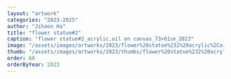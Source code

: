 ```yaml
---
layout: "artwork"
categories: "2023-2025"
author: "Jihoon Ha"
title: "flower statue#2"
caption: "flower statue#2_acrylic,oil on canvas_73×61㎝_2023"
image: "/assets/images/artworks/2023/flower%20statue%232%20acrylic%2Coil%20on%20canvas%2073x61cm%202023.jpg"
thumb: "/assets/images/artworks/2023/thumbs/flower%20statue%232%20acrylic%2Coil%20on%20canvas%2073x61cm%202023.jpg"
order: 60
orderByYear: 2023
---
```

